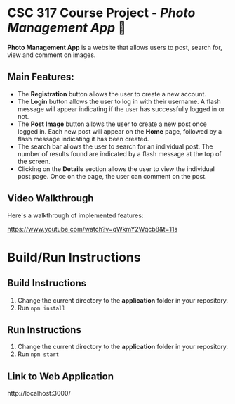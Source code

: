 # CSC 317 Course Project - *Photo Management App* 📸

**Photo Management App** is a website that allows users to post, search for, view and comment on images. 

## Main Features:
- The **Registration** button allows the user to create a new account.
- The **Login** button allows the user to log in with their username. A flash message will appear indicating if the user has successfully logged in or not.
- The **Post Image** button allows the user to create a new post once logged in. Each new post will appear on the **Home** page, followed by a flash message indicating it has been created.
- The search bar allows the user to search for an individual post. The number of results found are indicated by a flash message at the top of the screen.
- Clicking on the **Details** section allows the user to view the individual post page. Once on the page, the user can comment on the post.

## Video Walkthrough
Here's a walkthrough of implemented features:

https://www.youtube.com/watch?v=qWkmY2Wqcb8&t=11s


# Build/Run Instructions

## Build Instructions
1. Change the current directory to the **application** folder in your repository.
2. Run `npm install`

## Run Instructions
1. Change the current directory to the **application** folder in your repository.
2. Run `npm start`

## Link to Web Application
http://localhost:3000/

